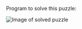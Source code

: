 Program to solve this puzzle:

![Image of solved puzzle](http://2.bp.blogspot.com/-oXNEXPcTSVc/TwdpQbivDzI/AAAAAAAAAMI/mLry4NiDSn0/s1600/photo.JPG)
